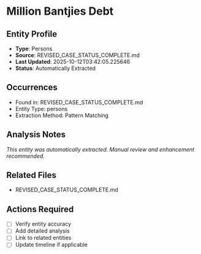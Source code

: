 # Million Bantjies Debt

## Entity Profile
- **Type**: Persons
- **Source**: REVISED_CASE_STATUS_COMPLETE.md
- **Last Updated**: 2025-10-12T03:42:05.225646
- **Status**: Automatically Extracted

## Occurrences
- Found in: REVISED_CASE_STATUS_COMPLETE.md
- Entity Type: persons
- Extraction Method: Pattern Matching

## Analysis Notes
*This entity was automatically extracted. Manual review and enhancement recommended.*

## Related Files
- REVISED_CASE_STATUS_COMPLETE.md

## Actions Required
- [ ] Verify entity accuracy
- [ ] Add detailed analysis
- [ ] Link to related entities
- [ ] Update timeline if applicable
